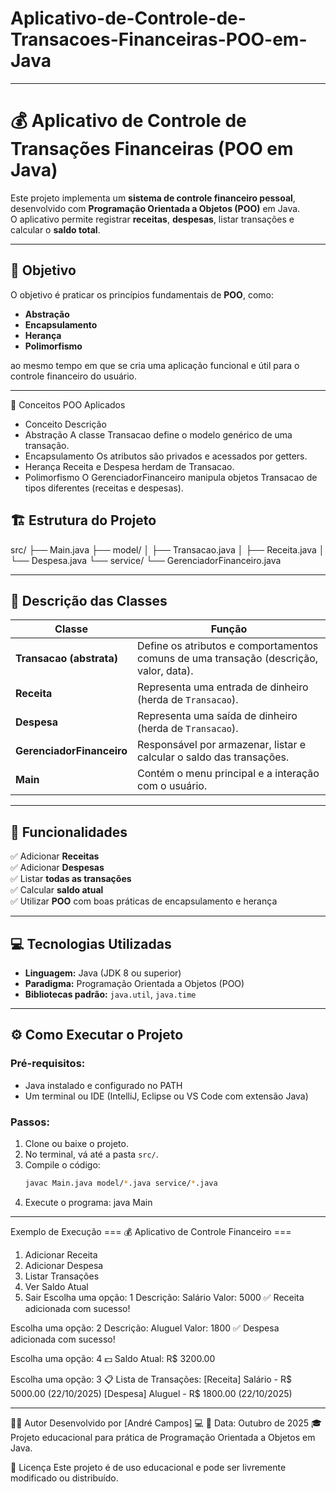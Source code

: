 # Aplicativo-de-Controle-de-Transacoes-Financeiras-POO-em-Java

---

# 💰 Aplicativo de Controle de Transações Financeiras (POO em Java)

Este projeto implementa um **sistema de controle financeiro pessoal**, desenvolvido com **Programação Orientada a Objetos (POO)** em Java.  
O aplicativo permite registrar **receitas**, **despesas**, listar transações e calcular o **saldo total**.

---

## 🧭 Objetivo

O objetivo é praticar os princípios fundamentais de **POO**, como:
- **Abstração**
- **Encapsulamento**
- **Herança**
- **Polimorfismo**

ao mesmo tempo em que se cria uma aplicação funcional e útil para o controle financeiro do usuário.

---

🧠 Conceitos POO Aplicados
- Conceito	Descrição
- Abstração	A classe Transacao define o modelo genérico de uma transação.
- Encapsulamento	Os atributos são privados e acessados por getters.
- Herança	Receita e Despesa herdam de Transacao.
- Polimorfismo	O GerenciadorFinanceiro manipula objetos Transacao de tipos diferentes (receitas e despesas).

## 🏗️ Estrutura do Projeto

src/
├── Main.java
├── model/
│ ├── Transacao.java
│ ├── Receita.java
│ └── Despesa.java
└── service/
└── GerenciadorFinanceiro.java

---

## 🧩 Descrição das Classes

| Classe | Função |
|--------|--------|
| **Transacao (abstrata)** | Define os atributos e comportamentos comuns de uma transação (descrição, valor, data). |
| **Receita** | Representa uma entrada de dinheiro (herda de `Transacao`). |
| **Despesa** | Representa uma saída de dinheiro (herda de `Transacao`). |
| **GerenciadorFinanceiro** | Responsável por armazenar, listar e calcular o saldo das transações. |
| **Main** | Contém o menu principal e a interação com o usuário. |

---

## 🧠 Funcionalidades

✅ Adicionar **Receitas**  
✅ Adicionar **Despesas**  
✅ Listar **todas as transações**  
✅ Calcular **saldo atual**  
✅ Utilizar **POO** com boas práticas de encapsulamento e herança  

---

## 💻 Tecnologias Utilizadas

- **Linguagem:** Java (JDK 8 ou superior)  
- **Paradigma:** Programação Orientada a Objetos (POO)  
- **Bibliotecas padrão:** `java.util`, `java.time`  

---

## ⚙️ Como Executar o Projeto

### Pré-requisitos:
- Java instalado e configurado no PATH
- Um terminal ou IDE (IntelliJ, Eclipse ou VS Code com extensão Java)

### Passos:
1. Clone ou baixe o projeto.
2. No terminal, vá até a pasta `src/`.
3. Compile o código:
   ```bash
   javac Main.java model/*.java service/*.java
4. Execute o programa:
   java Main

---

Exemplo de Execução
=== 💰 Aplicativo de Controle Financeiro ===
1. Adicionar Receita
2. Adicionar Despesa
3. Listar Transações
4. Ver Saldo Atual
0. Sair
Escolha uma opção: 1
Descrição: Salário
Valor: 5000
✅ Receita adicionada com sucesso!

Escolha uma opção: 2
Descrição: Aluguel
Valor: 1800
✅ Despesa adicionada com sucesso!

Escolha uma opção: 4
💵 Saldo Atual: R$ 3200.00

Escolha uma opção: 3
📋 Lista de Transações:
[Receita] Salário - R$ 5000.00 (22/10/2025)
[Despesa] Aluguel - R$ 1800.00 (22/10/2025)

---

👨‍💻 Autor
Desenvolvido por [André Campos] 💻
📅 Data: Outubro de 2025
🎓 Projeto educacional para prática de Programação Orientada a Objetos em Java.

📝 Licença
Este projeto é de uso educacional e pode ser livremente modificado ou distribuído.

